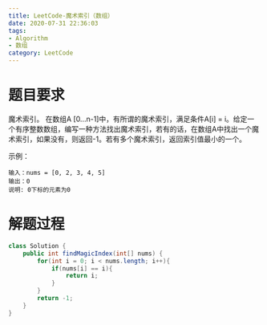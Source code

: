 ```yaml
---
title: LeetCode-魔术索引（数组）
date: 2020-07-31 22:36:03
tags: 
- Algorithm
- 数组
category: LeetCode
---
```


# 题目要求

魔术索引。 在数组A [0...n-1]中，有所谓的魔术索引，满足条件A[i] = i。给定一个有序整数数组，编写一种方法找出魔术索引，若有的话，在数组A中找出一个魔术索引，如果没有，则返回-1。若有多个魔术索引，返回索引值最小的一个。

示例：

```
输入：nums = [0, 2, 3, 4, 5]
输出：0
说明: 0下标的元素为0
```

<!--more-->

# 解题过程

```java
class Solution {
    public int findMagicIndex(int[] nums) {
        for(int i = 0; i < nums.length; i++){
            if(nums[i] == i){
                return i;
            }
        }
        return -1;
    }
}
```

